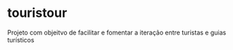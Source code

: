 # touristour
Projeto com objeitvo de facilitar e fomentar a iteração entre turistas e guias turísticos
